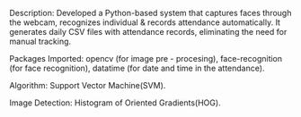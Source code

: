 Description:
   Developed a Python-based system that captures faces through the webcam, recognizes individual & records attendance automatically.
   It generates daily CSV files with attendance records, eliminating the need for manual tracking.

Packages Imported:
   opencv (for image pre - procesing),
   face-recognition (for face recognition),
   datatime (for date and time in the attendance).
 
Algorithm:
  Support Vector Machine(SVM).

Image Detection:
   Histogram of Oriented Gradients(HOG). 

 
